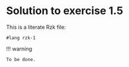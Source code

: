 # Solution to exercise 1.5

This is a literate Rzk file:

```rzk
#lang rzk-1
```

!!! warning

    To be done.
